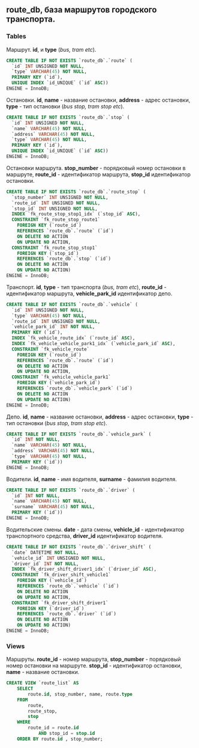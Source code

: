 ## route_db, база маршрутов городского транспорта.

### Tables

Маршрут. **id**, и **type** (*bus, tram etc*).

```sql
CREATE TABLE IF NOT EXISTS `route_db`.`route` (
  `id` INT UNSIGNED NOT NULL,
  `type` VARCHAR(45) NOT NULL,
  PRIMARY KEY (`id`),
  UNIQUE INDEX `id_UNIQUE` (`id` ASC))
ENGINE = InnoDB;
```

Остановки. **id**, **name** - название остановки, **address** - адрес остановки, **type** - тип остановки (*bus stop, tram stop etc*).

```sql
CREATE TABLE IF NOT EXISTS `route_db`.`stop` (
  `id` INT UNSIGNED NOT NULL,
  `name` VARCHAR(45) NOT NULL,
  `address` VARCHAR(45) NOT NULL,
  `type` VARCHAR(45) NOT NULL,
  PRIMARY KEY (`id`),
  UNIQUE INDEX `id_UNIQUE` (`id` ASC))
ENGINE = InnoDB;
```

Остановки маршрута. **stop_number** - порядковый номер остановки в маршруте, **route_id** - идентификатор маршрута, **stop_id** идентификатор остановки.

```sql
CREATE TABLE IF NOT EXISTS `route_db`.`route_stop` (
  `stop_number` INT UNSIGNED NOT NULL,
  `route_id` INT UNSIGNED NOT NULL,
  `stop_id` INT UNSIGNED NOT NULL,
  INDEX `fk_route_stop_stop1_idx` (`stop_id` ASC),
  CONSTRAINT `fk_route_stop_route1`
    FOREIGN KEY (`route_id`)
    REFERENCES `route_db`.`route` (`id`)
    ON DELETE NO ACTION
    ON UPDATE NO ACTION,
  CONSTRAINT `fk_route_stop_stop1`
    FOREIGN KEY (`stop_id`)
    REFERENCES `route_db`.`stop` (`id`)
    ON DELETE NO ACTION
    ON UPDATE NO ACTION)
ENGINE = InnoDB;
```

Транспорт. **id**, **type** - тип транспорта (*bus, tram etc*), **route_id** - идентификатор маршрута, **vehicle_park_id** идентификатор депо.
 
```sql
CREATE TABLE IF NOT EXISTS `route_db`.`vehicle` (
  `id` INT UNSIGNED NOT NULL,
  `type` VARCHAR(45) NOT NULL,
  `route_id` INT UNSIGNED NOT NULL,
  `vehicle_park_id` INT NOT NULL,
  PRIMARY KEY (`id`),
  INDEX `fk_vehicle_route_idx` (`route_id` ASC),
  INDEX `fk_vehicle_vehicle_park1_idx` (`vehicle_park_id` ASC),
  CONSTRAINT `fk_vehicle_route`
    FOREIGN KEY (`route_id`)
    REFERENCES `route_db`.`route` (`id`)
    ON DELETE NO ACTION
    ON UPDATE NO ACTION,
  CONSTRAINT `fk_vehicle_vehicle_park1`
    FOREIGN KEY (`vehicle_park_id`)
    REFERENCES `route_db`.`vehicle_park` (`id`)
    ON DELETE NO ACTION
    ON UPDATE NO ACTION)
ENGINE = InnoDB;
```

Депо. **id**, **name** - название остановки, **address** - адрес остановки, **type** - тип остановки (*bus stop, tram stop etc*).

```sql
CREATE TABLE IF NOT EXISTS `route_db`.`vehicle_park` (
  `id` INT NOT NULL,
  `name` VARCHAR(45) NOT NULL,
  `address` VARCHAR(45) NOT NULL,
  `type` VARCHAR(45) NOT NULL,
  PRIMARY KEY (`id`))
ENGINE = InnoDB;
```

Водители. **id**, **name** - имя водителя, **surname** - фамилия водителя.

```sql
CREATE TABLE IF NOT EXISTS `route_db`.`driver` (
  `id` INT NOT NULL,
  `name` VARCHAR(45) NOT NULL,
  `surname` VARCHAR(45) NOT NULL,
  PRIMARY KEY (`id`))
ENGINE = InnoDB;
```

Водительские смены. **date** - дата смены, **vehicle_id** - идентификатор транспортного средства, **driver_id** идентификатор водителя.

```sql
CREATE TABLE IF NOT EXISTS `route_db`.`driver_shift` (
  `date` DATETIME NOT NULL,
  `vehicle_id` INT UNSIGNED NOT NULL,
  `driver_id` INT NOT NULL,
  INDEX `fk_driver_shift_driver1_idx` (`driver_id` ASC),
  CONSTRAINT `fk_driver_shift_vehicle1`
    FOREIGN KEY (`vehicle_id`)
    REFERENCES `route_db`.`vehicle` (`id`)
    ON DELETE NO ACTION
    ON UPDATE NO ACTION,
  CONSTRAINT `fk_driver_shift_driver1`
    FOREIGN KEY (`driver_id`)
    REFERENCES `route_db`.`driver` (`id`)
    ON DELETE NO ACTION
    ON UPDATE NO ACTION)
ENGINE = InnoDB;
```

### Views

Маршруты. **route_id** - номер маршрута, **stop_number** - порядковый номер остановки на маршруте. **stop_id** - идентификатор остановки, **name** - название остановки.

```sql
CREATE VIEW `route_list` AS
    SELECT 
        route.id, stop_number, name, route.type
    FROM
        route,
        route_stop,
        stop
    WHERE
        route_id = route.id
            AND stop_id = stop.id
    ORDER BY route.id , stop_number;
```
